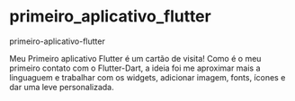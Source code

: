# primeiro_aplicativo_flutter

primeiro-aplicativo-flutter

Meu Primeiro aplicativo Flutter é um cartão de visita! 
Como é o meu primeiro contato com o Flutter-Dart, a ideia foi me aproximar mais a linguaguem e trabalhar com os widgets, adicionar imagem, fonts, ícones e dar uma leve personalizada.
